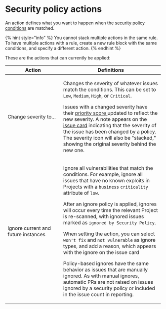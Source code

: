 # Security policy actions

An action defines what you want to happen when the [security policy conditions](security-policies-conditions.md) are matched.

{% hint style="info" %}
You cannot stack multiple actions in the same rule. To have multiple actions with a rule, create a new rule block with the same conditions, and specify a different action.
{% endhint %}

These are the actions that can currently be applied:

<table><thead><tr><th width="164">Action</th><th>Definitions</th></tr></thead><tbody><tr><td>Change severity to…</td><td><p>Changes the severity of whatever issues match the conditions. This can be set to <code>Low</code>, <code>Medium</code>, <code>High</code>, or <code>Critical</code>.<br></p><p>Issues with a changed severity have their <a href="../../prioritizing-issues/priority-score.md">priority score </a>updated to reflect the new severity. A note appears on the <a href="../../../snyk-admin/snyk-projects/issue-card-information.md">issue card</a> indicating that the severity of the issue has been changed by a policy. The severity icon will also be "stacked," showing the original severity behind the new one.</p></td></tr><tr><td>Ignore current and future instances</td><td><p>Ignore all vulnerabilities that match the conditions. For example, ignore all issues that have no known exploits in Projects with a <code>business</code> <code>criticality</code> attribute of <code>low</code>.</p><p></p><p>After an ignore policy is applied, ignores will occur every time the relevant Project is re-scanned, with ignored issues marked as <code>ignored by Security Policy</code>.</p><p></p><p>When setting the action, you can select <code>won't fix</code> and <code>not vulnerable</code> as ignore types, and add a reason, which appears with the ignore on the issue card </p><p></p><p>Policy-based ignores have the same behavior as issues that are manually ignored. As with manual ignores, automatic PRs are not raised on issues ignored by a security policy or included in the issue count in reporting.</p></td></tr></tbody></table>
